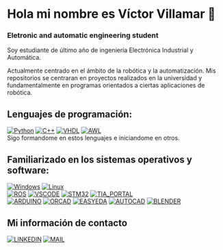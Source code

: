 # Hola mi nombre es Víctor Villamar  👋
### Eletronic and automatic engineering student

<!-- INTRODUCCION -->

Soy estudiante de último año de ingeniería Electrónica Industrial y Automática.

Actualmente centrado en el ámbito de la robótica y la automatización. Mis repositorios se centraran en proyectos realizados en la universidad y fundamentalmente en programas orientados a ciertas aplicaciones de robótica.

<!-- LENGUAJES DE PROGRAMACION -->
## **Lenguajes de programación:**
[![Python](https://img.shields.io/badge/PYTHON-yellow?style=for-the-badge&logo=python&logoColor=white&labelColor=101010)]()
[![C++](https://img.shields.io/badge/C%2B%2B-blue?style=for-the-badge&logo=cplusplus&logoColor=white&labelColor=101010)]()
[![VHDL](https://img.shields.io/badge/VHDL-green?style=for-the-badge&labelColor=grey)]()
[![AWL](https://img.shields.io/badge/AWL-%23009999?style=for-the-badge&labelColor=%23009999
)]()
</br>
Sigo formandome en estos lenguajes e iniciandome en otros.

<!-- FAMILIARIZDO EN LOS SISTEMAS OPERATIVOS  Y SOFTWARE -->
## **Familiarizado en los sistemas operativos y software:**
[![Windows](https://img.shields.io/badge/WINDOWS-%230000ff?style=for-the-badge&logo=windows&logoColor=white&labelColor=101010
)]()
[![Linux](https://img.shields.io/badge/LINUX-%23800080?style=for-the-badge&logo=linux&logoColor=white&labelColor=101010
)]()
</br>
[![ROS](https://img.shields.io/badge/ROS-%23094293?style=for-the-badge&logo=ros&logoColor=white&labelColor=101010
)]()
[![VSCODE](https://img.shields.io/badge/VSCODE-%2300ffff?style=for-the-badge&logo=visualstudiocode&logoColor=white&labelColor=101010
)]()
[![STM32](https://img.shields.io/badge/STM32-%23ffbf00?style=for-the-badge&logo=stmicroelectronics&logoColor=white&labelColor=101010
)]()
[![TIA_PORTAL](https://img.shields.io/badge/TIA_portal-%23009999?style=for-the-badge&logo=siemens&logoColor=white&labelColor=101010
)]()
</br>
[![ARDUINO](https://img.shields.io/badge/Arduino-%2307bfff?style=for-the-badge&logo=arduino&logoColor=white&labelColor=101010
)]()
[![ORCAD](https://img.shields.io/badge/OrCAD-%23ff4040?style=for-the-badge&logoColor=white&labelColor=grey
)]()
[![EASYEDA](https://img.shields.io/badge/EasyEDA-%23248eff?style=for-the-badge&logoColor=white&labelColor=grey
)]()
[![AUTOCAD](https://img.shields.io/badge/Autocad-%23c81d11?style=for-the-badge&logo=autodesk&logoColor=white&labelColor=101010
)]()
[![BLENDER](https://img.shields.io/badge/Blender-%23e25f23?style=for-the-badge&logo=blender&logoColor=white&labelColor=101010
)]()

<!-- MI INFORMACION DE CONTACTO -->
## **Mi información de contacto**
[![LINKEDIN](https://img.shields.io/badge/Victor%20Villamar-%230A66C2?style=for-the-badge&logo=linkedin&label=LinkedIn&labelColor=101010
)](https://www.linkedin.com/in/victor-villamar)
[![MAIL](https://img.shields.io/badge/Victor_Villamar-7E4DD2?style=for-the-badge&logo=ProtonMail&logoColor=white&label=ProtonMail&labelColor=101010
)](mailto:victorvillamar@protonmail.com)